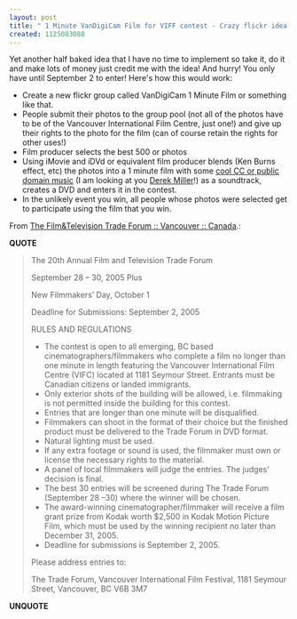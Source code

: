 ```yaml
---
layout: post
title: " 1 Minute VanDigiCam Film for VIFF contest - Crazy flickr idea #89"
created: 1125083080
---
```

<p>Yet another half baked idea that I have no time to implement so take it, do it and make lots of money just credit me with the idea! And hurry! You only have until September 2 to enter! Here's how this would work:</p>
<ul><li>Create a new flickr group called VanDigiCam 1 Minute Film or something like that.</li>
<li>People submit their photos to the group pool (not all of the photos have to be of the Vancouver International Film Centre, just one!) and give up their rights to the photo for the film (can of course retain the rights for other uses!)
</li><li>Film producer selects the best 500 or photos</li>
<li>Using iMovie and iDVd or equivalent film producer blends (Ken Burns effect, etc) the photos into a 1 minute film with some <a href="http://www.penmachine.com/musicpages/demos.html">cool CC or public domain music</a> (I am looking at you <a href="http://penmachine.com/">Derek Miller</a>!) as a soundtrack, creates a DVD and enters it in the contest.
</li><li>In the unlikely event you win, all people whose photos were selected get to participate using the film that you win.
</li></ul>
<p>From <a href="http://www.viff.org/viff05/g-trade/kodakminute.htm">The Film&Television Trade Forum :: Vancouver :: Canada</a>.:</p>
<p><b>QUOTE</b></p><blockquote>
<p> The 20th Annual Film and Television Trade Forum
</p>
<p>September 28 &#8211; 30, 2005 Plus
</p><p>New Filmmakers&rsquo; Day, October 1
</p>
<p>Deadline for Submissions: September 2, 2005
</p>
<p>RULES AND REGULATIONS</p>
 <ul><li>The contest is open to all emerging, BC based cinematographers/filmmakers who complete a film no longer than one minute in length featuring the Vancouver International Film Centre (VIFC) located at 1181 Seymour Street. Entrants must be Canadian citizens or landed immigrants.
</li><li> Only exterior shots of the building will be allowed, i.e. filmmaking is not permitted inside the building for this contest.</li>
 <li>Entries that are longer than one minute will be disqualified.
</li> <li>Filmmakers can shoot in the format of their choice but the finished product must be delivered to the Trade Forum in DVD format.</li>
 <li>Natural lighting must be used.</li>
 <li>If any extra footage or sound is used, the filmmaker must own or license the necessary rights to the material.
</li> <li>A panel of local filmmakers will judge the entries. The judges&rsquo; decision is final.</li>
<li> The best 30 entries will be screened during The Trade Forum (September 28 &#8211;30) where the winner will be chosen.
</li> <li>The award-winning cinematographer/filmmaker will receive a film grant prize from Kodak worth $2,500 in Kodak Motion Picture Film, which must be used by the winning recipient no later than December 31, 2005.</li>
<li>Deadline for submissions is September 2, 2005.
</li></ul>
<p>Please address entries to:
</p>
<p>The Trade Forum, Vancouver International Film Festival, 1181 Seymour Street, Vancouver, BC V6B 3M7
</p>

</blockquote><p><b>UNQUOTE</b></p>



